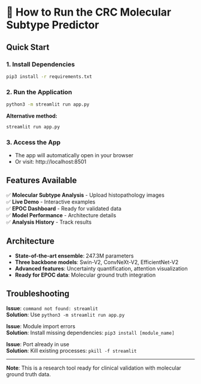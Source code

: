 # 🚀 How to Run the CRC Molecular Subtype Predictor

## Quick Start

### 1. Install Dependencies
```bash
pip3 install -r requirements.txt
```

### 2. Run the Application
```bash
python3 -m streamlit run app.py
```

**Alternative method:**
```bash
streamlit run app.py
```

### 3. Access the App
- The app will automatically open in your browser
- Or visit: http://localhost:8501

## Features Available

✅ **Molecular Subtype Analysis** - Upload histopathology images  
✅ **Live Demo** - Interactive examples  
✅ **EPOC Dashboard** - Ready for validated data  
✅ **Model Performance** - Architecture details  
✅ **Analysis History** - Track results  

## Architecture

- **State-of-the-art ensemble**: 247.3M parameters
- **Three backbone models**: Swin-V2, ConvNeXt-V2, EfficientNet-V2
- **Advanced features**: Uncertainty quantification, attention visualization
- **Ready for EPOC data**: Molecular ground truth integration

## Troubleshooting

**Issue**: `command not found: streamlit`  
**Solution**: Use `python3 -m streamlit run app.py`

**Issue**: Module import errors  
**Solution**: Install missing dependencies: `pip3 install [module_name]`

**Issue**: Port already in use  
**Solution**: Kill existing processes: `pkill -f streamlit`

---

**Note**: This is a research tool ready for clinical validation with molecular ground truth data. 